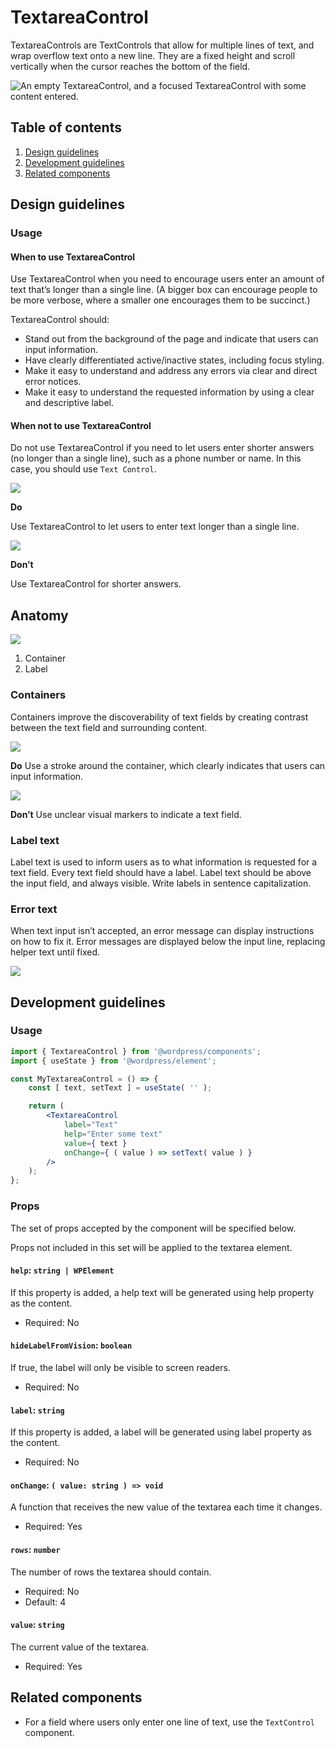 # TextareaControl

TextareaControls are TextControls that allow for multiple lines of text, and wrap overflow text onto a new line. They are a fixed height and scroll vertically when the cursor reaches the bottom of the field.

![An empty TextareaControl, and a focused TextareaControl with some content entered.](https://wordpress.org/gutenberg/files/2019/01/TextareaControl.png)

## Table of contents

1. [Design guidelines](#design-guidelines)
2. [Development guidelines](#development-guidelines)
3. [Related components](#related-components)

## Design guidelines

### Usage

#### When to use TextareaControl

Use TextareaControl when you need to encourage users enter an amount of text that’s longer than a single line. (A bigger box can encourage people to be more verbose, where a smaller one encourages them to be succinct.)

TextareaControl should:

-   Stand out from the background of the page and indicate that users can input information.
-   Have clearly differentiated active/inactive states, including focus styling.
-   Make it easy to understand and address any errors via clear and direct error notices.
-   Make it easy to understand the requested information by using a clear and descriptive label.

#### When not to use TextareaControl

Do not use TextareaControl if you need to let users enter shorter answers (no longer than a single line), such as a phone number or name. In this case, you should use `Text Control`.

![](https://wordpress.org/gutenberg/files/2019/01/TextareaControl-Answers-Do.png)

**Do**

Use TextareaControl to let users to enter text longer than a single line.

![](https://wordpress.org/gutenberg/files/2019/01/TextareaControl-Answers-Dont.png)

**Don’t**

Use TextareaControl for shorter answers.

## Anatomy

![](https://wordpress.org/gutenberg/files/2019/01/TextareaControl-Anatomy.png)

1. Container
2. Label

### Containers

Containers improve the discoverability of text fields by creating contrast between the text field and surrounding content.

![](https://wordpress.org/gutenberg/files/2019/01/TextareaControl-Stroke-Do.png)

**Do**
Use a stroke around the container, which clearly indicates that users can input information.

![](https://wordpress.org/gutenberg/files/2019/01/TextareaControl-Stroke-Dont.png)

**Don’t**
Use unclear visual markers to indicate a text field.

### Label text

Label text is used to inform users as to what information is requested for a text field. Every text field should have a label. Label text should be above the input field, and always visible. Write labels in sentence capitalization.

### Error text

When text input isn’t accepted, an error message can display instructions on how to fix it. Error messages are displayed below the input line, replacing helper text until fixed.

![](https://wordpress.org/gutenberg/files/2019/01/TextareaControl-Error.png)

## Development guidelines

### Usage

```jsx
import { TextareaControl } from '@wordpress/components';
import { useState } from '@wordpress/element';

const MyTextareaControl = () => {
	const [ text, setText ] = useState( '' );

	return (
		<TextareaControl
			label="Text"
			help="Enter some text"
			value={ text }
			onChange={ ( value ) => setText( value ) }
		/>
	);
};
```

### Props

The set of props accepted by the component will be specified below.

Props not included in this set will be applied to the textarea element.

#### `help`: `string | WPElement`

If this property is added, a help text will be generated using help property as the content.

-   Required: No

#### `hideLabelFromVision`: `boolean`

If true, the label will only be visible to screen readers.

-   Required: No

#### `label`: `string`

If this property is added, a label will be generated using label property as the content.

-   Required: No

#### `onChange`: `( value: string ) => void`

A function that receives the new value of the textarea each time it changes.

-   Required: Yes

#### `rows`: `number`

The number of rows the textarea should contain.

-   Required: No
-   Default: 4

#### `value`: `string`

The current value of the textarea.

-   Required: Yes

## Related components

-   For a field where users only enter one line of text, use the `TextControl` component.
